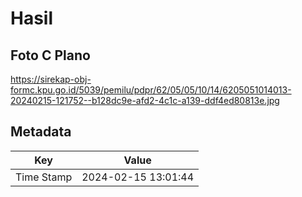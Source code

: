 # Hasil

## Foto C Plano

https://sirekap-obj-formc.kpu.go.id/5039/pemilu/pdpr/62/05/05/10/14/6205051014013-20240215-121752--b128dc9e-afd2-4c1c-a139-ddf4ed80813e.jpg


## Metadata

| Key        | Value               |
| ---------- | ------------------- |
| Time Stamp | 2024-02-15 13:01:44 |



